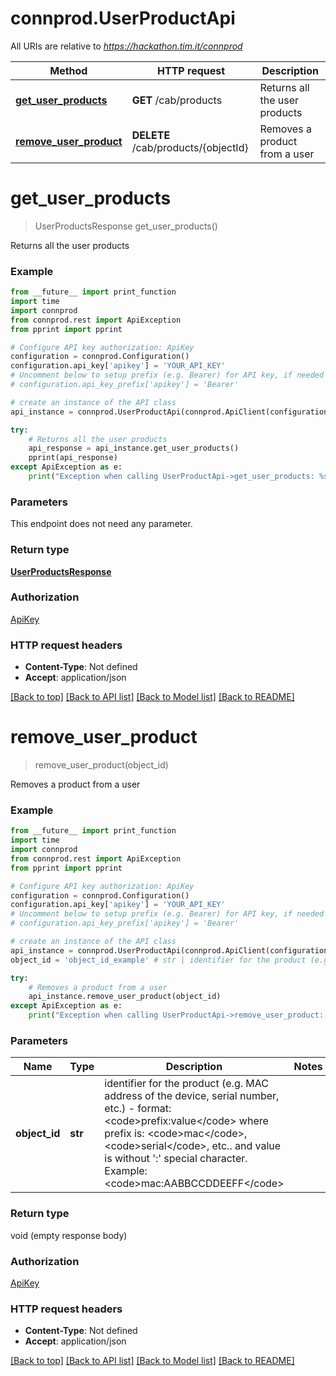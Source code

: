 # connprod.UserProductApi

All URIs are relative to *https://hackathon.tim.it/connprod*

Method | HTTP request | Description
------------- | ------------- | -------------
[**get_user_products**](UserProductApi.md#get_user_products) | **GET** /cab/products | Returns all the user products
[**remove_user_product**](UserProductApi.md#remove_user_product) | **DELETE** /cab/products/{objectId} | Removes a product from a user

# **get_user_products**
> UserProductsResponse get_user_products()

Returns all the user products

### Example
```python
from __future__ import print_function
import time
import connprod
from connprod.rest import ApiException
from pprint import pprint

# Configure API key authorization: ApiKey
configuration = connprod.Configuration()
configuration.api_key['apikey'] = 'YOUR_API_KEY'
# Uncomment below to setup prefix (e.g. Bearer) for API key, if needed
# configuration.api_key_prefix['apikey'] = 'Bearer'

# create an instance of the API class
api_instance = connprod.UserProductApi(connprod.ApiClient(configuration))

try:
    # Returns all the user products
    api_response = api_instance.get_user_products()
    pprint(api_response)
except ApiException as e:
    print("Exception when calling UserProductApi->get_user_products: %s\n" % e)
```

### Parameters
This endpoint does not need any parameter.

### Return type

[**UserProductsResponse**](UserProductsResponse.md)

### Authorization

[ApiKey](../README.md#ApiKey)

### HTTP request headers

 - **Content-Type**: Not defined
 - **Accept**: application/json

[[Back to top]](#) [[Back to API list]](../README.md#documentation-for-api-endpoints) [[Back to Model list]](../README.md#documentation-for-models) [[Back to README]](../README.md)

# **remove_user_product**
> remove_user_product(object_id)

Removes a product from a user

### Example
```python
from __future__ import print_function
import time
import connprod
from connprod.rest import ApiException
from pprint import pprint

# Configure API key authorization: ApiKey
configuration = connprod.Configuration()
configuration.api_key['apikey'] = 'YOUR_API_KEY'
# Uncomment below to setup prefix (e.g. Bearer) for API key, if needed
# configuration.api_key_prefix['apikey'] = 'Bearer'

# create an instance of the API class
api_instance = connprod.UserProductApi(connprod.ApiClient(configuration))
object_id = 'object_id_example' # str | identifier for the product (e.g. MAC address of the device, serial number, etc.) - format: <code>prefix:value</code> where prefix is: <code>mac</code>, <code>serial</code>, etc.. and value is without ':' special character. Example: <code>mac:AABBCCDDEEFF</code>

try:
    # Removes a product from a user
    api_instance.remove_user_product(object_id)
except ApiException as e:
    print("Exception when calling UserProductApi->remove_user_product: %s\n" % e)
```

### Parameters

Name | Type | Description  | Notes
------------- | ------------- | ------------- | -------------
 **object_id** | **str**| identifier for the product (e.g. MAC address of the device, serial number, etc.) - format: &lt;code&gt;prefix:value&lt;/code&gt; where prefix is: &lt;code&gt;mac&lt;/code&gt;, &lt;code&gt;serial&lt;/code&gt;, etc.. and value is without &#x27;:&#x27; special character. Example: &lt;code&gt;mac:AABBCCDDEEFF&lt;/code&gt; | 

### Return type

void (empty response body)

### Authorization

[ApiKey](../README.md#ApiKey)

### HTTP request headers

 - **Content-Type**: Not defined
 - **Accept**: application/json

[[Back to top]](#) [[Back to API list]](../README.md#documentation-for-api-endpoints) [[Back to Model list]](../README.md#documentation-for-models) [[Back to README]](../README.md)

